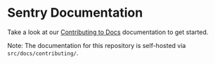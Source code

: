 # Sentry Documentation

Take a look at our [Contributing to Docs](https://docs.sentry.io/contributing/) documentation to get started.

Note: The documentation for this repository is self-hosted via `src/docs/contributing/`.
